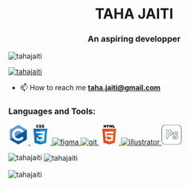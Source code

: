 <h1 align="center">TAHA JAITI</h1>
<h3 align="center">An aspiring developper</h3>

<p align="left"> <img src="https://komarev.com/ghpvc/?username=tahajaiti&label=Profile%20views&color=fc38ff&style=plastic" alt="tahajaiti" /> </p>

<p align="left"> <a href="https://github.com/ryo-ma/github-profile-trophy"><img src="https://github-profile-trophy.vercel.app/?username=tahajaiti" alt="tahajaiti" /></a> </p>

* 📫 How to reach me **taha.jaiti@gmail.com**

<h3 align="left">Languages and Tools:</h3>
<p align="left"> <a href="https://www.cprogramming.com/" target="_blank" rel="noreferrer"> <img src="https://raw.githubusercontent.com/devicons/devicon/master/icons/c/c-original.svg" alt="c" width="40" height="40"/> </a> <a href="https://www.w3schools.com/css/" target="_blank" rel="noreferrer"> <img src="https://raw.githubusercontent.com/devicons/devicon/master/icons/css3/css3-original-wordmark.svg" alt="css3" width="40" height="40"/> </a> <a href="https://www.figma.com/" target="_blank" rel="noreferrer"> <img src="https://www.vectorlogo.zone/logos/figma/figma-icon.svg" alt="figma" width="40" height="40"/> </a> <a href="https://git-scm.com/" target="_blank" rel="noreferrer"> <img src="https://www.vectorlogo.zone/logos/git-scm/git-scm-icon.svg" alt="git" width="40" height="40"/> </a> <a href="https://www.w3.org/html/" target="_blank" rel="noreferrer"> <img src="https://raw.githubusercontent.com/devicons/devicon/master/icons/html5/html5-original-wordmark.svg" alt="html5" width="40" height="40"/> </a> <a href="https://www.adobe.com/in/products/illustrator.html" target="_blank" rel="noreferrer"> <img src="https://www.vectorlogo.zone/logos/adobe_illustrator/adobe_illustrator-icon.svg" alt="illustrator" width="40" height="40"/> </a> <a href="https://www.photoshop.com/en" target="_blank" rel="noreferrer"> <img src="https://raw.githubusercontent.com/devicons/devicon/master/icons/photoshop/photoshop-line.svg" alt="photoshop" width="40" height="40"/> </a> </p>

<p><img align="left" src="https://github-readme-stats.vercel.app/api/top-langs?username=tahajaiti&show_icons=true&theme=synthwave&title_color=d400ff&text_color=ffffff&locale=en&layout=compact" alt="tahajaiti" /></p>

<p>&nbsp;<img align="center" src="https://github-readme-stats.vercel.app/api?username=tahajaiti&show_icons=true&theme=synthwave&title_color=a90bfe&text_color=ffffff&locale=en" alt="tahajaiti" /></p>

<p><img align="center" src="https://github-readme-streak-stats.herokuapp.com/?user=tahajaiti&theme=dark" alt="tahajaiti" /></p>

